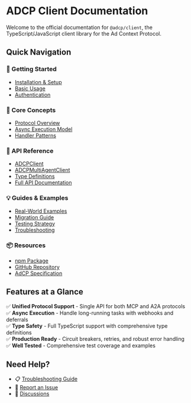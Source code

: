 # ADCP Client Documentation

Welcome to the official documentation for `@adcp/client`, the TypeScript/JavaScript client library for the Ad Context Protocol.

## Quick Navigation

### 🚀 Getting Started
- [Installation & Setup](./getting-started.md)
- [Basic Usage](./getting-started.md#basic-usage)
- [Authentication](./getting-started.md#authentication)

### 📖 Core Concepts
- [Protocol Overview](./guides/protocol-overview.md)
- [Async Execution Model](./guides/ASYNC-DEVELOPER-GUIDE.md)
- [Handler Patterns](./guides/HANDLER-PATTERNS-GUIDE.md)

### 🔧 API Reference
- [ADCPClient](./api/classes/ADCPClient.html)
- [ADCPMultiAgentClient](./api/classes/ADCPMultiAgentClient.html)
- [Type Definitions](./api/modules.html)
- [Full API Documentation](./api/index.html)

### 💡 Guides & Examples
- [Real-World Examples](./guides/REAL-WORLD-EXAMPLES.md)
- [Migration Guide](./guides/ASYNC-MIGRATION-GUIDE.md)
- [Testing Strategy](./guides/TESTING-STRATEGY.md)
- [Troubleshooting](./guides/ASYNC-TROUBLESHOOTING-GUIDE.md)

### 📦 Resources
- [npm Package](https://www.npmjs.com/package/@adcp/client)
- [GitHub Repository](https://github.com/your-org/adcp-client)
- [AdCP Specification](https://adcontextprotocol.org)

## Features at a Glance

✅ **Unified Protocol Support** - Single API for both MCP and A2A protocols  
✅ **Async Execution** - Handle long-running tasks with webhooks and deferrals  
✅ **Type Safety** - Full TypeScript support with comprehensive type definitions  
✅ **Production Ready** - Circuit breakers, retries, and robust error handling  
✅ **Well Tested** - Comprehensive test coverage and examples  

## Need Help?

- 📋 [Troubleshooting Guide](./guides/ASYNC-TROUBLESHOOTING-GUIDE.md)
- 🐛 [Report an Issue](https://github.com/your-org/adcp-client/issues)
- 💬 [Discussions](https://github.com/your-org/adcp-client/discussions)